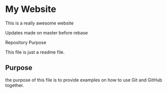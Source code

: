 # My Website

This is a really awesome website

Updates made on master before rebase




  Repository Purpose

This file is just a readme file.

## Purpose

the purpose of this file is to provide examples
on how to use Git and GitHub together.



